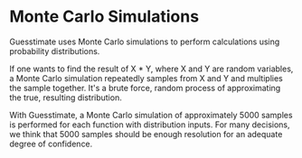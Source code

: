 # Monte Carlo Simulations

Guesstimate uses Monte Carlo simulations to perform calculations using probability distributions.

If one wants to find the result of X * Y, where X and Y are random variables, a Monte Carlo simulation repeatedly samples from X and Y and multiplies the sample together. It's a brute force, random process of approximating the true, resulting distribution.

With Guesstimate, a Monte Carlo simulation of approximately 5000 samples is performed for each function with distribution inputs. For many decisions, we think that 5000 samples should be enough resolution for an adequate degree of confidence.
